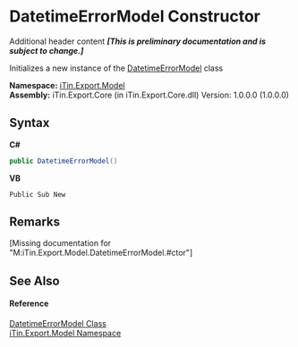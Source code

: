 # DatetimeErrorModel Constructor 
Additional header content _**\[This is preliminary documentation and is subject to change.\]**_

Initializes a new instance of the <a href="193d52c9-75bb-91ec-36fb-5b1500eb63fe">DatetimeErrorModel</a> class

**Namespace:**&nbsp;<a href="ef57ffcc-e95e-b212-5a46-9aa6f5a3511f">iTin.Export.Model</a><br />**Assembly:**&nbsp;iTin.Export.Core (in iTin.Export.Core.dll) Version: 1.0.0.0 (1.0.0.0)

## Syntax

**C#**<br />
``` C#
public DatetimeErrorModel()
```

**VB**<br />
``` VB
Public Sub New
```


## Remarks
\[Missing <remarks> documentation for "M:iTin.Export.Model.DatetimeErrorModel.#ctor"\]

## See Also


#### Reference
<a href="193d52c9-75bb-91ec-36fb-5b1500eb63fe">DatetimeErrorModel Class</a><br /><a href="ef57ffcc-e95e-b212-5a46-9aa6f5a3511f">iTin.Export.Model Namespace</a><br />